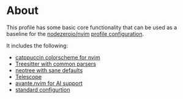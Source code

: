 # About 

This profile has some basic core functionality that can be used as a baseline for the [nodezeroio/nvim](https://github.com/nodezeroio/nvim) [profile configuration](https://github.com/nodezeroio/nvim/blob/master/profiles.md). 

It includes the following:


* [catppuccin colorscheme for nvim](https://github.com/catppuccin/nvim)
* [Treesitter with common parsers](https://github.com/nvim-treesitter/nvim-treesitter)
* [neotree with sane defaults](https://github.com/nvim-neo-tree/neo-tree.nvim)
* [Telescope](https://github.com/nvim-telescope/telescope.nvim)
* [avante.nvim for AI support](https://github.com/yetone/avante.nvim)
* [standard configurtion](./config/init.lua)



